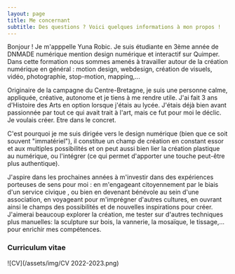 ```yaml
---
layout: page
title: Me concernant
subtitle: Des questions ? Voici quelques informations à mon propos !
---
```


<p>Bonjour ! Je m'apppelle Yuna Robic.
Je suis étudiante en 3ème année de DNMADE numérique mention design numérique et interactif sur Quimper.
Dans cette formation nous sommes amenés à travailler autour de la création numérique en général :  
motion design, webdesign, création de visuels, vidéo, photographie, stop-motion, mapping,...</p>

<p>Originaire de la campagne du Centre-Bretagne, je suis une personne calme, appliquée, créative, autonome et je tiens à me rendre utile. 
J'ai fait 3 ans d'Histoire des Arts en option lorsque j'étais au lycée. J'étais déjà bien avant passionnée par tout ce qui avait trait à l'art, mais ce fut pour moi le déclic. Je voulais créer. Etre dans le concret.</p>

<p>C'est pourquoi je me suis dirigée vers le design numérique (bien que ce soit souvent "immatériel"), il constitue un champ de création en constant essor et aux multiples possibilités et on peut aussi bien lier la création plastique au numérique, ou l'intégrer (ce qui permet d'apporter une touche peut-être plus authentique).</p>

<p>J'aspire dans les prochaines années à m'investir dans des expériences porteuses de sens pour moi : en m'engageant citoyennement par le biais d'un service civique , ou bien en devenant bénévole au sein d'une association, en voyageant pour m'imprégner d'autres cultures, en ouvrant ainsi le champs des possibilités et de nouvelles inspirations pour créer. J'aimerai beaucoup explorer la création, me tester sur d'autres techniques plus manuelles: la sculpture sur bois, la vannerie, la mosaïque, le tissage,... pour enrichir mes compétences.</p>

### Curriculum vitae

![CV](/assets/img/CV 2022-2023.png)
